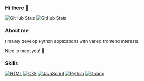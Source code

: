 ### Hi there 👋

![GitHub Stats](https://github-readme-stats.vercel.app/api?username=elams18&theme=tokyonight&show_icons=true&hide_border=true&count_private=true)
![GitHub Stats](https://github-readme-stats.vercel.app/api/top-langs/?username=elams18&theme=tokyonight&show_icons=true&hide_border=true&layout=compact)

### About me

I mainly develop Python applications with varied frontend interests.

Nice to meet you! 🤝

### Skills
[![HTML](https://img.shields.io/badge/-HTML-dd4b25.svg?style=flat-square&logo=html5&logoColor=ffffff)]()
[![CSS](https://img.shields.io/badge/-CSS-254bdd.svg?style=flat-square&logo=css3&logoColor=ffffff)]()
[![JavaScript](https://img.shields.io/badge/-JavaScript-efd81d.svg?style=flat-square&logo=javascript&logoColor=000000)]()
[![Python](https://img.shields.io/badge/Python-2d79c7.svg?style=flat&logo=python&logoColor=ffffff)]()
[![Golang](https://img.shields.io/badge/-Golang-2cb6aa.svg?style=flat-square&logo=go&logoColor=ffffff)]()
